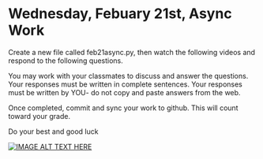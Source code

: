 # Wednesday, Febuary 21st, Async Work

Create a new file called feb21async.py, then watch the following videos and respond to the following questions.

You may work with your classmates to discuss and answer the questions. 
Your responses must be written in complete sentences. 
Your responses must be written by YOU- do not copy and paste answers from the web. 

Once completed, commit and sync your work to github. This will count toward your grade. 

Do your best and good luck

[![IMAGE ALT TEXT HERE](https://i.ytimg.com/vi/vNDYUlxNIAA/maxresdefault.jpg)](https://www.youtube.com/watch?v=vNDYUlxNIAA)
